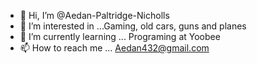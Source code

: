 - 👋 Hi, I’m @Aedan-Paltridge-Nicholls
- 👀 I’m interested in ...Gaming, old cars, guns and planes
- 🌱 I’m currently learning ... Programing at Yoobee
- 📫 How to reach me ... Aedan432@gmail.com 

<!---
Aedan-Paltridge-Nicholls/Aedan-Paltridge-Nicholls is a ✨ special ✨ repository because its `README.md` (this file) appears on your GitHub profile.
You can click the Preview link to take a look at your changes.
--->
